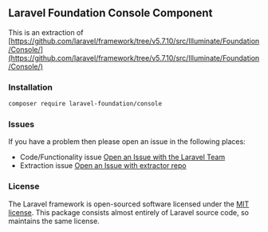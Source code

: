 ## Laravel Foundation Console Component

This is an extraction of [https://github.com/laravel/framework/tree/v5.7.10/src/Illuminate/Foundation/Console/](https://github.com/laravel/framework/tree/v5.7.10/src/Illuminate/Foundation/Console/)

### Installation

```bash
composer require laravel-foundation/console
```


### Issues

If you have a problem then please open an issue in the following places:

* Code/Functionality issue [Open an Issue with the Laravel Team](https://github.com/laravel/framework/issues/new/choose)
* Extraction issue [Open an Issue with extractor repo](https://github.com/laravel-foundation/readme/issues/new)


### License

The Laravel framework is open-sourced software licensed under the [MIT license](http://opensource.org/licenses/MIT). This package consists almost entirely of Laravel source code, so maintains the same license.
